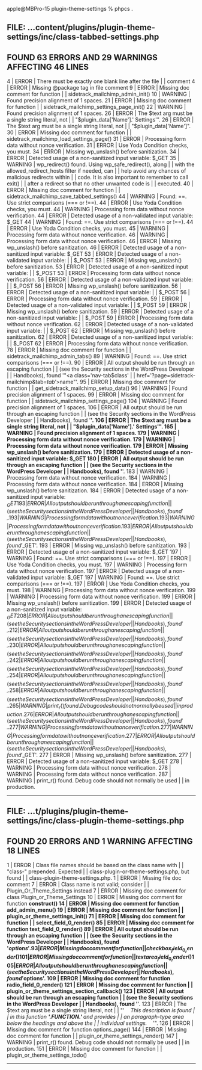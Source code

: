 apple@MBPro-15 plugin-theme-settings % phpcs .

## FILE: ...content/plugins/plugin-theme-settings/inc/class-tabbed-settings.php

## FOUND 63 ERRORS AND 29 WARNINGS AFFECTING 46 LINES

4 | ERROR | There must be exactly one blank line after the file
| | comment
4 | ERROR | Missing @package tag in file comment
9 | ERROR | Missing doc comment for function
| | sidetrack_mailchimp_admin_init()
10 | WARNING | Found precision alignment of 1 spaces.
21 | ERROR | Missing doc comment for function
| | sidetrack_mailchimp_settings_page_init()
22 | WARNING | Found precision alignment of 1 spaces.
26 | ERROR | The $text arg must be a single string literal, not
     |         | "$plugin_data['Name'].' Settings'".
26 | ERROR | The $text arg must be a single string literal, not
     |         | "$plugin_data['Name']".
30 | ERROR | Missing doc comment for function
| | sidetrack_mailchimp_load_settings_page()
31 | ERROR | Processing form data without nonce verification.
31 | ERROR | Use Yoda Condition checks, you must.
34 | ERROR | Missing wp_unslash() before sanitization.
34 | ERROR | Detected usage of a non-sanitized input variable: $_GET
  35 | WARNING | wp_redirect() found. Using wp_safe_redirect(), along
     |         | with the allowed_redirect_hosts filter if needed, can
     |         | help avoid any chances of malicious redirects within
     |         | code. It is also important to remember to call exit()
     |         | after a redirect so that no other unwanted code is
     |         | executed.
  40 | ERROR   | Missing doc comment for function
     |         | sidetrack_mailchimp_save_tabbed_settings()
  44 | WARNING | Found: ==. Use strict comparisons (=== or !==).
  44 | ERROR   | Use Yoda Condition checks, you must.
  44 | WARNING | Processing form data without nonce verification.
  44 | ERROR   | Detected usage of a non-validated input variable: $_GET
  44 | WARNING | Found: ==. Use strict comparisons (=== or !==).
  44 | ERROR   | Use Yoda Condition checks, you must.
  45 | WARNING | Processing form data without nonce verification.
  46 | WARNING | Processing form data without nonce verification.
  46 | ERROR   | Missing wp_unslash() before sanitization.
  46 | ERROR   | Detected usage of a non-sanitized input variable: $_GET
  53 | ERROR   | Detected usage of a non-validated input variable:
     |         | $_POST
  53 | ERROR   | Missing wp_unslash() before sanitization.
  53 | ERROR   | Detected usage of a non-sanitized input variable:
     |         | $_POST
  53 | ERROR   | Processing form data without nonce verification.
  56 | ERROR   | Detected usage of a non-validated input variable:
     |         | $_POST
  56 | ERROR   | Missing wp_unslash() before sanitization.
  56 | ERROR   | Detected usage of a non-sanitized input variable:
     |         | $_POST
  56 | ERROR   | Processing form data without nonce verification.
  59 | ERROR   | Detected usage of a non-validated input variable:
     |         | $_POST
  59 | ERROR   | Missing wp_unslash() before sanitization.
  59 | ERROR   | Detected usage of a non-sanitized input variable:
     |         | $_POST
  59 | ERROR   | Processing form data without nonce verification.
  62 | ERROR   | Detected usage of a non-validated input variable:
     |         | $_POST
  62 | ERROR   | Missing wp_unslash() before sanitization.
  62 | ERROR   | Detected usage of a non-sanitized input variable:
     |         | $_POST
  62 | ERROR   | Processing form data without nonce verification.
  78 | ERROR   | Missing doc comment for function
     |         | sidetrack_mailchimp_admin_tabs()
  89 | WARNING | Found: ==. Use strict comparisons (=== or !==).
  90 | ERROR   | All output should be run through an escaping function
     |         | (see the Security sections in the WordPress Developer
     |         | Handbooks), found '"<a class='nav-tab$class'
| | href='?page=sidetrack-mailchimp&tab=$tab'>$name</a>"'.
95 | ERROR | Missing doc comment for function
| | get_sidetrack_mailchimp_setup_data()
96 | WARNING | Found precision alignment of 1 spaces.
99 | ERROR | Missing doc comment for function
| | sidetrack_mailchimp_settings_page()
104 | WARNING | Found precision alignment of 1 spaces.
106 | ERROR | All output should be run through an escaping function
| | (see the Security sections in the WordPress Developer
| | Handbooks), found '**'.
106 | ERROR | The $text arg must be a single string literal, not
     |         | "$plugin_data['Name'].' Settings'".
165 | WARNING | Found precision alignment of 1 spaces.
179 | WARNING | Processing form data without nonce verification.
179 | WARNING | Processing form data without nonce verification.
179 | ERROR | Missing wp_unslash() before sanitization.
179 | ERROR | Detected usage of a non-sanitized input variable: $\_GET
180 | ERROR | All output should be run through an escaping function
| | (see the Security sections in the WordPress Developer
| | Handbooks), found '**'.
183 | WARNING | Processing form data without nonce verification.
184 | WARNING | Processing form data without nonce verification.
184 | ERROR | Missing wp_unslash() before sanitization.
184 | ERROR | Detected usage of a non-sanitized input variable: $_GET
 193 | ERROR   | All output should be run through an escaping function
     |         | (see the Security sections in the WordPress Developer
     |         | Handbooks), found '__'.
 193 | WARNING | Processing form data without nonce verification.
 193 | WARNING | Processing form data without nonce verification.
 193 | ERROR   | All output should be run through an escaping function
     |         | (see the Security sections in the WordPress Developer
     |         | Handbooks), found '$\_GET'.
193 | ERROR | Missing wp_unslash() before sanitization.
193 | ERROR | Detected usage of a non-sanitized input variable: $_GET
 197 | WARNING | Found: ==. Use strict comparisons (=== or !==).
 197 | ERROR   | Use Yoda Condition checks, you must.
 197 | WARNING | Processing form data without nonce verification.
 197 | ERROR   | Detected usage of a non-validated input variable: $_GET
 197 | WARNING | Found: ==. Use strict comparisons (=== or !==).
 197 | ERROR   | Use Yoda Condition checks, you must.
 198 | WARNING | Processing form data without nonce verification.
 199 | WARNING | Processing form data without nonce verification.
 199 | ERROR   | Missing wp_unslash() before sanitization.
 199 | ERROR   | Detected usage of a non-sanitized input variable: $_GET
 208 | ERROR   | All output should be run through an escaping function
     |         | (see the Security sections in the WordPress Developer
     |         | Handbooks), found '__'.
 212 | ERROR   | All output should be run through an escaping function
     |         | (see the Security sections in the WordPress Developer
     |         | Handbooks), found '__'.
 230 | ERROR   | All output should be run through an escaping function
     |         | (see the Security sections in the WordPress Developer
     |         | Handbooks), found '__'.
 242 | ERROR   | All output should be run through an escaping function
     |         | (see the Security sections in the WordPress Developer
     |         | Handbooks), found '__'.
 254 | ERROR   | All output should be run through an escaping function
     |         | (see the Security sections in the WordPress Developer
     |         | Handbooks), found '__'.
 258 | ERROR   | All output should be run through an escaping function
     |         | (see the Security sections in the WordPress Developer
     |         | Handbooks), found '__'.
 265 | WARNING | print_r() found. Debug code should not normally be used
     |         | in production.
 276 | ERROR   | All output should be run through an escaping function
     |         | (see the Security sections in the WordPress Developer
     |         | Handbooks), found '__'.
 277 | WARNING | Processing form data without nonce verification.
 277 | WARNING | Processing form data without nonce verification.
 277 | ERROR   | All output should be run through an escaping function
     |         | (see the Security sections in the WordPress Developer
     |         | Handbooks), found '$\_GET'.
277 | ERROR | Missing wp_unslash() before sanitization.
277 | ERROR | Detected usage of a non-sanitized input variable: $\_GET
278 | WARNING | Processing form data without nonce verification.
278 | WARNING | Processing form data without nonce verification.
287 | WARNING | print_r() found. Debug code should not normally be used
| | in production.

---

## FILE: ...t/plugins/plugin-theme-settings/inc/class-plugin-theme-settings.php

## FOUND 20 ERRORS AND 1 WARNING AFFECTING 18 LINES

1 | ERROR | Class file names should be based on the class name with
| | "class-" prepended. Expected
| | class-plugin-or-theme-settings.php, but found
| | class-plugin-theme-settings.php.
1 | ERROR | Missing file doc comment
7 | ERROR | Class name is not valid; consider
| | Plugin_Or_Theme_Settings instead
7 | ERROR | Missing doc comment for class Plugin_or_Theme_Settings
10 | ERROR | Missing doc comment for function **construct()
14 | ERROR | Missing doc comment for function add_admin_menu()
19 | ERROR | Missing doc comment for function
| | plugin_or_theme_settings_init()
71 | ERROR | Missing doc comment for function
| | select_field_0_render()
85 | ERROR | Missing doc comment for function text_field_0_render()
89 | ERROR | All output should be run through an escaping function
| | (see the Security sections in the WordPress Developer
| | Handbooks), found '$options'.
  93 | ERROR   | Missing doc comment for function
     |         | checkbox_field_0_render()
 101 | ERROR   | Missing doc comment for function
     |         | textarea_field_0_render()
 105 | ERROR   | All output should be run through an escaping function
     |         | (see the Security sections in the WordPress Developer
     |         | Handbooks), found '$options'.
109 | ERROR | Missing doc comment for function radio_field_0_render()
121 | ERROR | Missing doc comment for function
| | plugin_or_theme_settings_section_callback()
123 | ERROR | All output should be run through an escaping function
| | (see the Security sections in the WordPress Developer
| | Handbooks), found '**'.
123 | ERROR | The $text arg must be a single string literal, not
| | "'<em style="padding:1rem;">This description is found
| | in this function <b>'.**FUNCTION**.' </b>and provides
| | an paragraph-type area below the headings and above the
| | individual settings.</em>'".
126 | ERROR | Missing doc comment for function options_page()
144 | ERROR | Missing doc comment for function
| | plugin_or_theme_settings_render()
147 | WARNING | print_r() found. Debug code should not normally be used
| | in production.
151 | ERROR | Missing doc comment for function
| | plugin_or_theme_settings_todo()

---
